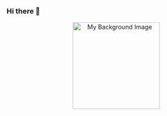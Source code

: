 ### Hi there 👋

<p align = "center">
<img width="200" height="200" src="https://user-images.githubusercontent.com/70429608/163598035-064282e1-55a9-4e3b-b117-903e1eb6a782.jpeg" alt="My Background Image">
</p>

<!--
**29rj/29rj** is a ✨ _special_ ✨ repository because its `README.md` (this file) appears on your GitHub profile.

Here are some ideas to get you started:

- 🔭 I’m currently working on ...
- 🌱 I’m currently learning ...
- 👯 I’m looking to collaborate on ...
- 🤔 I’m looking for help with ...
- 💬 Ask me about ...
- 📫 How to reach me: ...
- 😄 Pronouns: ...
- ⚡ Fun fact: ...
-->
